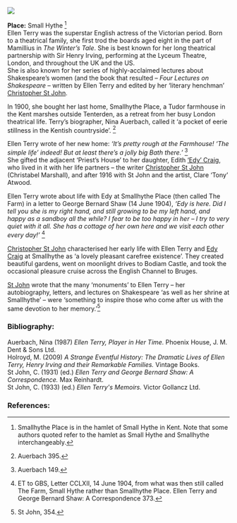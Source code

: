 <a href="https://dev.visual-essays.app"><img src="https://dev-visual-essays.netlify.app/images/ve-button.png"></a> 
<param ve-config title="Dame (Alice) Ellen Terry (27 February 1847 – 21 July 1928)" author="Carla Danella" layout="vtl" banner="https://upload.wikimedia.org/wikipedia/commons/a/a3/Dame_%28Alice%29_Ellen_Terry_%28%27Choosing%27%29_by_George_Frederic_Watts.jpg">

<param ve-entity eid="Q7543679" aliases="Smallhythe Place">
<param ve-entity eid="Q3486845" aliases="Small Hythe|Smallhythe">
<param ve-entity eid="Q614560" aliases="Tenterden">
<param ve-entity eid="Q17556849" aliases="Priest’s House">
<param ve-entity eid="Q639208" aliases="Bodiam Castle">

**Place:** Small Hythe [^ref1]   
Ellen Terry was the superstar English actress of the Victorian period. Born to a theatrical family, she first trod the boards aged eight in the part of Mamillius in _The Winter’s Tale_. She is best known for her long theatrical partnership with Sir Henry Irving, performing at the Lyceum Theatre, London, and throughout the UK and the US.   
She is also known for her series of highly-acclaimed lectures about Shakespeare’s women (and the book that resulted – _Four Lectures on Shakespeare_ – written by Ellen Terry and edited by her ‘literary henchman’ [Christopher St John](/20c/20c-st-john-biography).
<param ve-image url="https://upload.wikimedia.org/wikipedia/commons/1/1b/Ellen_Terry_as_Margaret.jpg" label="Photograph of Ellen Terry as Margaret in Faust, Lyceum Theatre." attribution=" Window & Grove, CC BY-SA 4.0 <https://creativecommons.org/licenses/by-sa/4.0>, via Wikimedia Commons ">
<param ve-image url="https://upload.wikimedia.org/wikipedia/commons/2/27/Ellen_Terry_3.jpg" label="Ellen Terry as Mamillius" attribution="From Wikimedia Commons, the free media repository">
<param ve-image url="https://upload.wikimedia.org/wikipedia/commons/d/d3/Lyceum_Theatre%2C_Wellington_St%2C_London.jpg" label="Lyceum Theatre, Wellington St, London" attribution="Paul the Archivist, CC BY-SA 4.0, via Wikimedia Commons">

In 1900, she bought her last home, Smallhythe Place, a Tudor farmhouse in the Kent marshes outside Tenterden, as a retreat from her busy London theatrical life. Terry’s biographer, Nina Auerbach, called it ‘a pocket of eerie stillness in the Kentish countryside’. [^ref2]
<param ve-image url="https://upload.wikimedia.org/wikipedia/commons/5/52/Smallhythe_Place%2C_Kent_1.jpg" label="Smallhythe Place" attribution="Poliphilo, CC0, via Wikimedia Commons">
<param ve-image url="https://upload.wikimedia.org/wikipedia/commons/3/37/The_Woolpack_Hotel%2C_Tenterden_-_geograph.org.uk_-_2123859.jpg" label="Tenterden" attribution="The Woolpack Hotel, Tenterden by Oast House Archive, CC BY-SA 2.0, via Wikimedia Commons">
<param ve-image url="https://upload.wikimedia.org/wikipedia/commons/9/95/Wealden_countryside_3194.JPG" label="Kentish countryside" attribution=" Photograph by Clem Rutter, Rochester, Kent. (www.clemrutter.net)., CC BY-SA 4.0, via Wikimedia Commons">
<param ve-map center="Q7543679" zoom="15">
<param ve-map center="Q614560" zoom="15">

Ellen Terry wrote of her new home: _‘It’s pretty rough at the Farmhouse! ‘The simple life’ indeed! But at least there’s a jolly big Bath there.’_ [^ref3]   
She gifted the adjacent ‘Priest’s House’ to her daughter, Edith [‘Edy’ Craig](/20c/20c-craig-biography), who lived in it with her life partners – the writer [Christopher St John](/20c/20c-st-john-biography) (Christabel Marshall), and after 1916 with St John and the artist, Clare ‘Tony’ Atwood. 
<param ve-image url="https://upload.wikimedia.org/wikipedia/commons/0/0c/Priest%27s_House_Small_Hythe_Kent_Geograph-1641754-by-Robin-Webster.jpg" label="Priest’s House" attribution="Robin Webster / Small Hythe rectory">
<param ve-map center="Q17556849" zoom="15">

Ellen Terry wrote about life with Edy at Smallhythe Place (then called The Farm) in a letter to George Bernard Shaw (14 June 1904), _‘Edy is here. Did I tell you she is my right hand, and still growing to be my left hand, and happy as a sandboy all the while? I fear to be too happy in her – I try to very quiet with it all. She has a cottage of her own here and we visit each other every day!’_ [^ref4]
<param ve-map center="Q7543679" zoom="15">

[Christopher St John](/20c/20c-st-john-biography) characterised her early life with Ellen Terry and [Edy Craig](/20c/20c-craig-biography) at Smallhythe as ‘a lovely pleasant carefree existence’. They created beautiful gardens, went on moonlight drives to Bodiam Castle, and took the occasional pleasure cruise across the English Channel to Bruges.
<param ve-image url="https://upload.wikimedia.org/wikipedia/commons/7/7b/Bodiam-castle-10My8-1185.jpg" label="Bodiam Castle" attribution="WyrdLight-McCallum Photography www.wyrdlight.eu, CC BY-SA 3.0, via Wikimedia Commons">
<param ve-map center="Q7543679" zoom="10">
<param ve-map center="Q639208" zoom="10">

[St John](/20c/20c-st-john-biography) wrote that the many ‘monuments’ to Ellen Terry – her autobiography, letters, and lectures on Shakespeare ‘as well as her shrine at Smallhythe’ – were ‘something to inspire those who come after us with the same devotion to her memory.’[^ref5]
<param ve-map center="Q7543679" zoom="15">

### Bibliography:

Auerbach, Nina (1987) _Ellen Terry, Player in Her Time._ Phoenix House, J. M. Dent & Sons Ltd.   
Holroyd, M. (2009) _A Strange Eventful History: The Dramatic Lives of Ellen Terry, Henry Irving and their Remarkable Families._ Vintage Books.   
St John, C. (1931) (ed.) _Ellen Terry and George Bernard Shaw: A Correspondence._ Max Reinhardt.   
St John, C. (1933) (ed.) _Ellen Terry's Memoirs._ Victor Gollancz Ltd.  

### References:

[^ref1]: Smallhythe Place is in the hamlet of Small Hythe in Kent. Note that some authors quoted refer to the hamlet as Small Hythe and Smallhythe interchangeably. 
[^ref2]: Auerbach 395.
[^ref3]: Auerbach 149.
[^ref4]: ET to GBS, Letter CCLXII, 14 June 1904, from what was then still called The Farm, Small Hythe rather than Smallhythe Place. Ellen Terry and George Bernard Shaw: A Correspondence 373.
[^ref5]: St John, 354.

